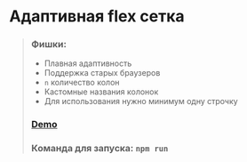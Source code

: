 # Адаптивная flex сетка

> ### Фишки:
>
> - Плавная адаптивность
> - Поддержка старых браузеров
> - `n` количество колон
> - Кастомные названия колонок
> - Для использования нужно минимум одну строчку
>
> ### [Demo](https://grid-system.vercel.app/ "Demo grid")
>
> ### Команда для запуска: `npm run`

